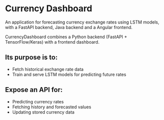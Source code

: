 # Currency Dashboard
An application for forecasting currency exchange rates using LSTM models, with a FastAPI backend, Java backend and a Angular frontend.

CurrencyDashboard combines a Python backend (FastAPI + TensorFlow/Keras) with a frontend dashboard.

## Its purpose is to:
* Fetch historical exchange rate data
* Train and serve LSTM models for predicting future rates
## Expose an API for:
* Predicting currency rates
* Fetching history and forecasted values
* Updating stored currency data
